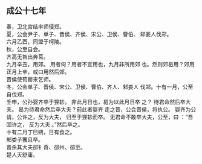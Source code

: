 ## 成公十七年
春，卫北宫结率师侵郑。  
夏，公会尹子、单子、晋侯、齐侯、宋公、卫侯、曹伯、
邾娄人伐郑。  
六月乙酉，同盟于柯陵。  
秋，公至自会。  
齐高无咎出奔莒。  
九月辛丑，用郊。 用者何？用者不宜用也，九月非所用郊
也。然则郊曷用？郊用正月上辛，或曰用然后郊。  
晋侯使荀罃来乞师。  
冬，公会单子、晋侯、宋公、卫侯、曹伯、齐人、邾娄人
伐郑。十有一月，公至自伐郑。  
壬申，公孙婴齐卒于狸轸。 非此月日也，曷为以此月日卒
之？ 待君命然后卒大夫。 曷为待君命然后卒大夫？前此者婴齐
走之晋，公会晋侯，将执公。 婴齐为公请，公许之，反为大夫，
归至于狸轸而卒。 无君命不敢卒大夫，公至，曰 ：“吾固许之，
反为大夫 。”然后卒之。  
十有二月丁巳朔，日有食之。  
邾娄子玃且卒。  
晋杀其大夫郤钅奇、郤州、郤至。  
楚人灭舒庸。  


